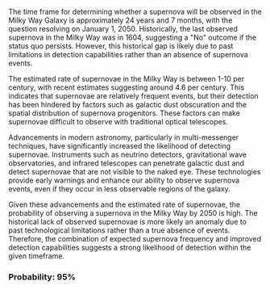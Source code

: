 The time frame for determining whether a supernova will be observed in the Milky Way Galaxy is approximately 24 years and 7 months, with the question resolving on January 1, 2050. Historically, the last observed supernova in the Milky Way was in 1604, suggesting a "No" outcome if the status quo persists. However, this historical gap is likely due to past limitations in detection capabilities rather than an absence of supernova events.

The estimated rate of supernovae in the Milky Way is between 1-10 per century, with recent estimates suggesting around 4.6 per century. This indicates that supernovae are relatively frequent events, but their detection has been hindered by factors such as galactic dust obscuration and the spatial distribution of supernova progenitors. These factors can make supernovae difficult to observe with traditional optical telescopes.

Advancements in modern astronomy, particularly in multi-messenger techniques, have significantly increased the likelihood of detecting supernovae. Instruments such as neutrino detectors, gravitational wave observatories, and infrared telescopes can penetrate galactic dust and detect supernovae that are not visible to the naked eye. These technologies provide early warnings and enhance our ability to observe supernova events, even if they occur in less observable regions of the galaxy.

Given these advancements and the estimated rate of supernovae, the probability of observing a supernova in the Milky Way by 2050 is high. The historical lack of observed supernovae is more likely an anomaly due to past technological limitations rather than a true absence of events. Therefore, the combination of expected supernova frequency and improved detection capabilities suggests a strong likelihood of detection within the given timeframe.

### Probability: 95%